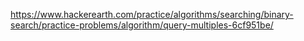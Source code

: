 https://www.hackerearth.com/practice/algorithms/searching/binary-search/practice-problems/algorithm/query-multiples-6cf951be/
